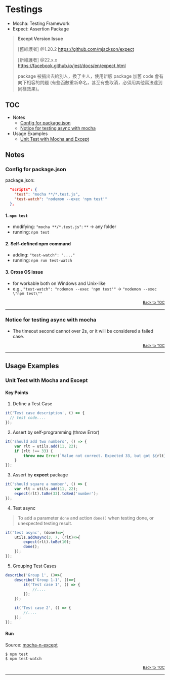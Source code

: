 # Testings

* Mocha: Testing Framework
* Expect: Assertion Package

> **Except Version Issue**
> 
> [舊維護者] @1.20.2
> https://github.com/mjackson/expect
> 
> [新維護者] @22.x.x
> https://facebook.github.io/jest/docs/en/expect.html
> 
> package 被捐出去給別人，換了主人，使用新版 package 加舊 code 會有向下相容的問題 (有些函數重新命名，甚至有些取消，必須用其他寫法達到同樣效果)。


<a name="toc"></a>

## TOC
* Notes
    * [Config for package.json](#config-for-package-json)
    * [Notice for testing async with mocha](#testing-async-with-mocha)
* Usage Examples
    * [Unit Test with Mocha and Except](#unit-test-mocha-expect)

## Notes

<a name="config-for-package-json"></a>

### Config for package.json

package.json:

````json
  "scripts": {
    "test": "mocha **/*.test.js",
    "test-watch": "nodemon --exec 'npm test'"
  },
````

#### 1. `npm test`
  * modifying: `"mocha **/*.test.js"`: `**` -> any folder
  * running: `npm test`

#### 2. Self-defined npm command
  * adding: `"test-watch": "...."`
  * running: `npm run test-watch`

#### 3. Cross OS issue
  * for workable both on Windows and Unix-like
  * e.g., `"test-watch": "nodemon --exec 'npm test'"` -> `"nodemon --exec \"npm test\""`

<div style="text-align:right; font-size: smaller;"><a href="#toc">Back to TOC</a></div>

----

<a name="testing-async-with-mocha"></a>

### Notice for testing async with mocha

* The timeout second cannot over 2s, or it will be considered a failed case.


<div style="text-align:right; font-size: smaller;"><a href="#toc">Back to TOC</a></div>

----

## Usage Examples

<a name="unit-test-mocha-expect"></a>

### Unit Test with Mocha and Except

#### Key Points

1. Define a Test Case

````js
it('Test case description', () => {
  // test code....
});
````

2. Assert by self-programming (throw Error)

````js
it('should add two numbers', () => {
    var rlt = utils.add(11, 22);
    if (rlt !== 33) {
        throw new Error(`Value not correct. Expected 33, but got ${rlt}`);
    }
});
````

3. Assert by **expect** package

````js
it('should square a number', () => {
    var rlt = utils.add(11, 22);
    expect(rlt).toBe(33).toBeA('number');
});
````

4. Test async

> To add a parameter `done` and action `done()` when testing done, or unexpected testing result.

````js
it('test async', (done)=>{
    utils.addAsync(3, 7, (rlt)=>{
        expect(rlt).toBe(10);
        done();
    });
});
````

5. Grouping Test Cases

````js
describe('Group 1', ()=>{
    describe('Group 1-1', ()=>{
        it('Test case 1', () => {
            //....
        });
    });

    it('Test case 2', () => {
        //....
    });
});
````


#### Run

Source: [mocha-n-except](./mocha-n-except)

`$ npm test`  
`$ npm test-watch`

<div style="text-align:right; font-size: smaller;"><a href="#toc">Back to TOC</a></div>

----
